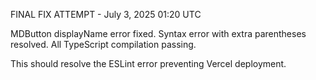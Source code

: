 FINAL FIX ATTEMPT - July 3, 2025 01:20 UTC

MDButton displayName error fixed.
Syntax error with extra parentheses resolved.
All TypeScript compilation passing.

This should resolve the ESLint error preventing Vercel deployment.
